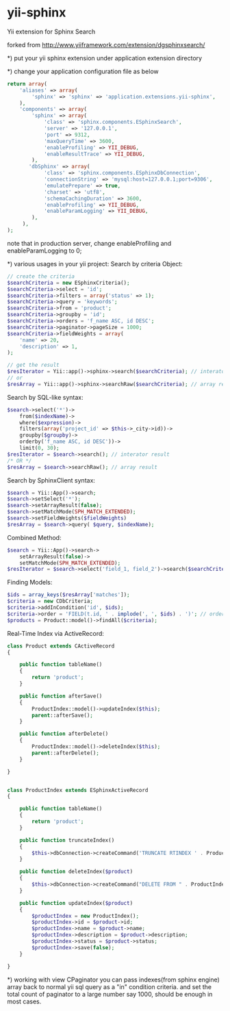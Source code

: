 yii-sphinx
==========

Yii extension for Sphinx Search

forked from http://www.yiiframework.com/extension/dgsphinxsearch/

*) put your yii sphinx extension under application extension directory

*) change your application configuration file as below

```php
return array(
    'aliases' => array(
        'sphinx' => 'sphinx' => 'application.extensions.yii-sphinx',
    ),
    'components' => array(
        'sphinx' => array(
            'class' => 'sphinx.components.ESphinxSearch',
            'server' => '127.0.0.1',
            'port' => 9312,
            'maxQueryTime' => 3600,
            'enableProfiling' => YII_DEBUG,
            'enableResultTrace' => YII_DEBUG,
        ),
       'dbSphinx' => array(
            'class' => 'sphinx.components.ESphinxDbConnection',
            'connectionString' => 'mysql:host=127.0.0.1;port=9306',
            'emulatePrepare' => true,
            'charset' => 'utf8',
            'schemaCachingDuration' => 3600,
            'enableProfiling' => YII_DEBUG,
            'enableParamLogging' => YII_DEBUG,
        ),
     ),
);
```
note that in production server, change enableProfiling and enableParamLogging to 0;

*) various usages in your yii project:
Search by criteria Object:

```php
// create the criteria
$searchCriteria = new ESphinxCriteria();
$searchCriteria->select = 'id';
$searchCriteria->filters = array('status' => 1);
$searchCriteria->query = 'keywords';
$searchCriteria->from = 'product';
$searchCriteria->groupby = 'id';
$searchCriteria->orders = 'f_name ASC, id DESC';
$searchCriteria->paginator->pageSize = 1000;
$searchCriteria->fieldWeights = array(
    'name' => 20,
    'description' => 1,
);

// get the result
$resIterator = Yii::app()->sphinx->search($searchCriteria); // interator result
// or
$resArray = Yii::app()->sphinx->searchRaw($searchCriteria); // array result
```


Search by SQL-like syntax:

```php
$search->select('*')->
    from($indexName)->
    where($expression)->
    filters(array('project_id' => $this->_city->id))->
    groupby($groupby)->
    orderby('f_name ASC, id DESC'))->
    limit(0, 30);
$resIterator = $search->search(); // interator result
/* OR */
$resArray = $search->searchRaw(); // array result
```


Search by SphinxClient syntax:

```php
$search = Yii::App()->search;
$search->setSelect('*');
$search->setArrayResult(false);
$search->setMatchMode(SPH_MATCH_EXTENDED);
$search->setFieldWeights($fieldWeights)
$resArray = $search->query( $query, $indexName);
```


Combined Method:

```php
$search = Yii::App()->search->
    setArrayResult(false)->
    setMatchMode(SPH_MATCH_EXTENDED);
$resIterator = $search->select('field_1, field_2')->search($searchCriteria);
```


Finding Models:

```php
$ids = array_keys($resArray['matches']);
$criteria = new CDbCriteria;
$criteria->addInCondition('id', $ids);
$criteria->order = 'FIELD(t.id, ' . implode(', ', $ids) . ')'; // order by weight
$products = Product::model()->findAll($criteria);
```


Real-Time Index via ActiveRecord:

```php
class Product extends CActiveRecord
{

    public function tableName()
    {
        return 'product';
    }

    public function afterSave() 
    {
        ProductIndex::model()->updateIndex($this);
        parent::afterSave();
    }

    public function afterDelete() 
    {
        ProductIndex::model()->deleteIndex($this);
        parent::afterDelete();
    }

}


class ProductIndex extends ESphinxActiveRecord
{

    public function tableName()
    {
        return 'product';
    }

    public function truncateIndex()
    {
        $this->dbConnection->createCommand('TRUNCATE RTINDEX ' . ProductIndex::model()->tableName())->execute();
    }

    public function deleteIndex($product)
    {
        $this->dbConnection->createCommand("DELETE FROM " . ProductIndex::model()->tableName() . " WHERE id = " . $product->id)->execute();
    }

    public function updateIndex($product)
    {
        $productIndex = new ProductIndex();
        $productIndex->id = $product->id;
        $productIndex->name = $product->name;
        $productIndex->description = $product->description;
        $productIndex->status = $product->status;
        $productIndex->save(false);
    }

}
```

*) working with view CPaginator
you can pass indexes(from sphinx engine) array back to normal yii sql query as a "in" condition criteria.
and set the total count of paginator to a large number say 1000, should be enough in most cases.
